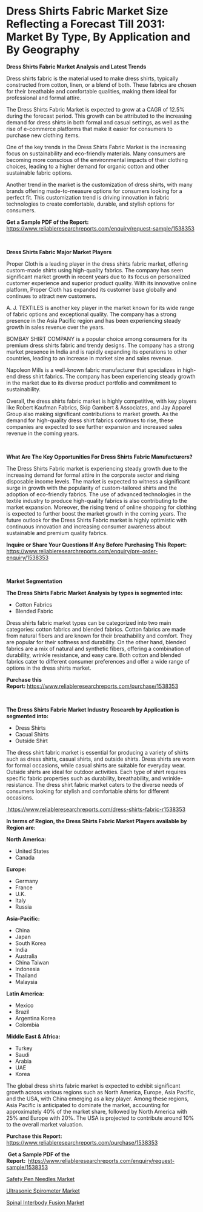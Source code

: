 <p><h1>Dress Shirts Fabric Market Size Reflecting a Forecast Till 2031: Market By Type, By Application and By Geography</h1></p><p><strong>Dress Shirts Fabric Market Analysis and Latest Trends</strong></p>
<p><p>Dress shirts fabric is the material used to make dress shirts, typically constructed from cotton, linen, or a blend of both. These fabrics are chosen for their breathable and comfortable qualities, making them ideal for professional and formal attire.</p><p>The Dress Shirts Fabric Market is expected to grow at a CAGR of 12.5% during the forecast period. This growth can be attributed to the increasing demand for dress shirts in both formal and casual settings, as well as the rise of e-commerce platforms that make it easier for consumers to purchase new clothing items.</p><p>One of the key trends in the Dress Shirts Fabric Market is the increasing focus on sustainability and eco-friendly materials. Many consumers are becoming more conscious of the environmental impacts of their clothing choices, leading to a higher demand for organic cotton and other sustainable fabric options.</p><p>Another trend in the market is the customization of dress shirts, with many brands offering made-to-measure options for consumers looking for a perfect fit. This customization trend is driving innovation in fabric technologies to create comfortable, durable, and stylish options for consumers.</p></p>
<p><strong>Get a Sample PDF of the Report:&nbsp;</strong> <a href="https://www.reliableresearchreports.com/enquiry/request-sample/1538353">https://www.reliableresearchreports.com/enquiry/request-sample/1538353</a></p>
<p>&nbsp;</p>
<p><strong>Dress Shirts Fabric Major Market Players</strong></p>
<p><p>Proper Cloth is a leading player in the dress shirts fabric market, offering custom-made shirts using high-quality fabrics. The company has seen significant market growth in recent years due to its focus on personalized customer experience and superior product quality. With its innovative online platform, Proper Cloth has expanded its customer base globally and continues to attract new customers.</p><p>A. J. TEXTILES is another key player in the market known for its wide range of fabric options and exceptional quality. The company has a strong presence in the Asia Pacific region and has been experiencing steady growth in sales revenue over the years.</p><p>BOMBAY SHIRT COMPANY is a popular choice among consumers for its premium dress shirts fabric and trendy designs. The company has a strong market presence in India and is rapidly expanding its operations to other countries, leading to an increase in market size and sales revenue.</p><p>Napoleon Mills is a well-known fabric manufacturer that specializes in high-end dress shirt fabrics. The company has been experiencing steady growth in the market due to its diverse product portfolio and commitment to sustainability.</p><p>Overall, the dress shirts fabric market is highly competitive, with key players like Robert Kaufman Fabrics, Skip Gambert & Associates, and Jay Apparel Group also making significant contributions to market growth. As the demand for high-quality dress shirt fabrics continues to rise, these companies are expected to see further expansion and increased sales revenue in the coming years.</p></p>
<p>&nbsp;</p>
<p><strong>What Are The Key Opportunities For Dress Shirts Fabric Manufacturers?</strong></p>
<p><p>The Dress Shirts Fabric market is experiencing steady growth due to the increasing demand for formal attire in the corporate sector and rising disposable income levels. The market is expected to witness a significant surge in growth with the popularity of custom-tailored shirts and the adoption of eco-friendly fabrics. The use of advanced technologies in the textile industry to produce high-quality fabrics is also contributing to the market expansion. Moreover, the rising trend of online shopping for clothing is expected to further boost the market growth in the coming years. The future outlook for the Dress Shirts Fabric market is highly optimistic with continuous innovation and increasing consumer awareness about sustainable and premium quality fabrics.</p></p>
<p><strong>Inquire or Share Your Questions If Any Before Purchasing This Report:</strong> <a href="https://www.reliableresearchreports.com/enquiry/pre-order-enquiry/1538353">https://www.reliableresearchreports.com/enquiry/pre-order-enquiry/1538353</a></p>
<p>&nbsp;</p>
<p><strong>Market Segmentation</strong></p>
<p><strong>The Dress Shirts Fabric Market Analysis by types is segmented into:</strong></p>
<p><ul><li>Cotton Fabrics</li><li>Blended Fabric</li></ul></p>
<p><p>Dress shirts fabric market types can be categorized into two main categories: cotton fabrics and blended fabrics. Cotton fabrics are made from natural fibers and are known for their breathability and comfort. They are popular for their softness and durability. On the other hand, blended fabrics are a mix of natural and synthetic fibers, offering a combination of durability, wrinkle resistance, and easy care. Both cotton and blended fabrics cater to different consumer preferences and offer a wide range of options in the dress shirts market.</p></p>
<p><strong>Purchase this Report:&nbsp;</strong><a href="https://www.reliableresearchreports.com/purchase/1538353">https://www.reliableresearchreports.com/purchase/1538353</a></p>
<p>&nbsp;</p>
<p><strong>The Dress Shirts Fabric Market Industry Research by Application is segmented into:</strong></p>
<p><ul><li>Dress Shirts</li><li>Cacual Shirts</li><li>Outside Shirt</li></ul></p>
<p><p>The dress shirt fabric market is essential for producing a variety of shirts such as dress shirts, casual shirts, and outside shirts. Dress shirts are worn for formal occasions, while casual shirts are suitable for everyday wear. Outside shirts are ideal for outdoor activities. Each type of shirt requires specific fabric properties such as durability, breathability, and wrinkle-resistance. The dress shirt fabric market caters to the diverse needs of consumers looking for stylish and comfortable shirts for different occasions.</p></p>
<p><a href="https://www.reliableresearchreports.com/dress-shirts-fabric-r1538353">&nbsp;https://www.reliableresearchreports.com/dress-shirts-fabric-r1538353</a></p>
<p><strong>In terms of Region, the Dress Shirts Fabric Market Players available by Region are:</strong></p>
<p>
    <p> <strong> North America: </strong>
        <ul>
            <li>United States</li>
            <li>Canada</li>
        </ul>
        </p> 
    <p> <strong> Europe: </strong>
        <ul>
            <li>Germany</li>
            <li>France</li>
            <li>U.K.</li>
            <li>Italy</li>
            <li>Russia</li>
        </ul>
        </p> 
    <p> <strong> Asia-Pacific: </strong>
        <ul>
            <li>China</li>
            <li>Japan</li>
            <li>South Korea</li>
            <li>India</li>
            <li>Australia</li>
            <li>China Taiwan</li>
            <li>Indonesia</li>
            <li>Thailand</li>
            <li>Malaysia</li>
        </ul>
        </p> 
    <p> <strong> Latin America: </strong>
        <ul>
            <li>Mexico</li>
            <li>Brazil</li>
            <li>Argentina Korea</li>
            <li>Colombia</li>
        </ul>
        </p> 
    <p> <strong> Middle East & Africa: </strong>
        <ul>
            <li>Turkey</li>
            <li>Saudi</li>
            <li>Arabia</li>
            <li>UAE</li>
            <li>Korea</li>
        </ul>
    </p>
    </p>
<p><p>The global dress shirts fabric market is expected to exhibit significant growth across various regions such as North America, Europe, Asia Pacific, and the USA, with China emerging as a key player. Among these regions, Asia Pacific is anticipated to dominate the market, accounting for approximately 40% of the market share, followed by North America with 25% and Europe with 20%. The USA is projected to contribute around 10% to the overall market valuation.</p></p>
<p><strong>Purchase this Report: </strong><a href="https://www.reliableresearchreports.com/purchase/1538353">https://www.reliableresearchreports.com/purchase/1538353</a></p>
<p>&nbsp;<strong>Get a Sample PDF of the Report:&nbsp;&nbsp;</strong><a href="https://www.reliableresearchreports.com/enquiry/request-sample/1538353">https://www.reliableresearchreports.com/enquiry/request-sample/1538353</a></p>
<p><strong></strong></p>
<p><p><a href="https://view.publitas.com/reportprime-1/global-safety-pen-needles-market-share-and-growth-opportunities-and-market-size-growing-with-a-cagr-of-9-2-for-period-from-2024-2031/">Safety Pen Needles Market</a></p><p><a href="https://view.publitas.com/reportprime-1/ultrasonic-spirometer-market-growth-outlook-from-2024-to-2031-and-it-is-projecting-at-4-9-cagr-with-markets-trends-analysis-by-application-regional-outlook-and-revenue/">Ultrasonic Spirometer Market</a></p><p><a href="https://view.publitas.com/reportprime-1/spinal-interbody-fusion-market-research-report-market-forecast-and-growth-prospects-with-a-steady-cagr-of-6-1-from-2024-2031/">Spinal Interbody Fusion Market</a></p></p>